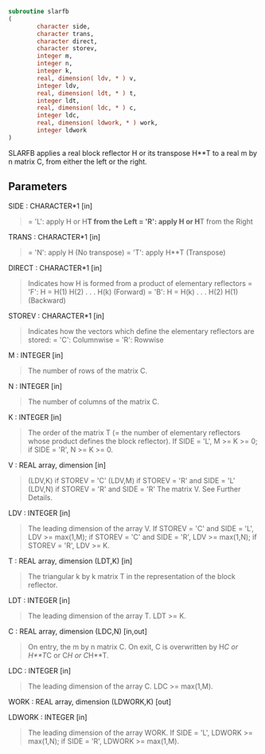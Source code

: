 ```fortran
subroutine slarfb
(
        character side,
        character trans,
        character direct,
        character storev,
        integer m,
        integer n,
        integer k,
        real, dimension( ldv, * ) v,
        integer ldv,
        real, dimension( ldt, * ) t,
        integer ldt,
        real, dimension( ldc, * ) c,
        integer ldc,
        real, dimension( ldwork, * ) work,
        integer ldwork
)
```

SLARFB applies a real block reflector H or its transpose H**T to a
real m by n matrix C, from either the left or the right.

## Parameters
SIDE : CHARACTER*1 [in]
> = 'L': apply H or H**T from the Left
> = 'R': apply H or H**T from the Right

TRANS : CHARACTER*1 [in]
> = 'N': apply H (No transpose)
> = 'T': apply H**T (Transpose)

DIRECT : CHARACTER*1 [in]
> Indicates how H is formed from a product of elementary
> reflectors
> = 'F': H = H(1) H(2) . . . H(k) (Forward)
> = 'B': H = H(k) . . . H(2) H(1) (Backward)

STOREV : CHARACTER*1 [in]
> Indicates how the vectors which define the elementary
> reflectors are stored:
> = 'C': Columnwise
> = 'R': Rowwise

M : INTEGER [in]
> The number of rows of the matrix C.

N : INTEGER [in]
> The number of columns of the matrix C.

K : INTEGER [in]
> The order of the matrix T (= the number of elementary
> reflectors whose product defines the block reflector).
> If SIDE = 'L', M >= K >= 0;
> if SIDE = 'R', N >= K >= 0.

V : REAL array, dimension [in]
> (LDV,K) if STOREV = 'C'
> (LDV,M) if STOREV = 'R' and SIDE = 'L'
> (LDV,N) if STOREV = 'R' and SIDE = 'R'
> The matrix V. See Further Details.

LDV : INTEGER [in]
> The leading dimension of the array V.
> If STOREV = 'C' and SIDE = 'L', LDV >= max(1,M);
> if STOREV = 'C' and SIDE = 'R', LDV >= max(1,N);
> if STOREV = 'R', LDV >= K.

T : REAL array, dimension (LDT,K) [in]
> The triangular k by k matrix T in the representation of the
> block reflector.

LDT : INTEGER [in]
> The leading dimension of the array T. LDT >= K.

C : REAL array, dimension (LDC,N) [in,out]
> On entry, the m by n matrix C.
> On exit, C is overwritten by H*C or H**T*C or C*H or C*H**T.

LDC : INTEGER [in]
> The leading dimension of the array C. LDC >= max(1,M).

WORK : REAL array, dimension (LDWORK,K) [out]

LDWORK : INTEGER [in]
> The leading dimension of the array WORK.
> If SIDE = 'L', LDWORK >= max(1,N);
> if SIDE = 'R', LDWORK >= max(1,M).
